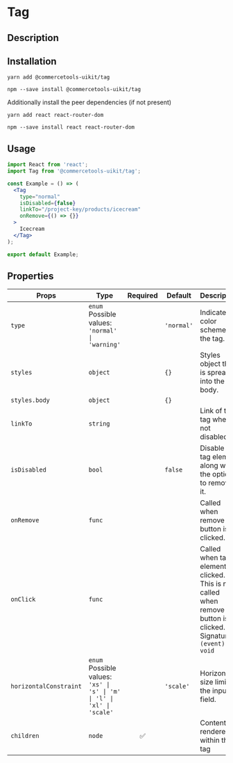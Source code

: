 <!-- THIS IS AN AUTOGENERATED FILE. DO NOT EDIT THIS FILE DIRECTLY. -->
<!-- This file is created by the `yarn generate-readme` script. -->

# Tag

## Description

## Installation

```
yarn add @commercetools-uikit/tag
```

```
npm --save install @commercetools-uikit/tag
```

Additionally install the peer dependencies (if not present)

```
yarn add react react-router-dom
```

```
npm --save install react react-router-dom
```

## Usage

```jsx
import React from 'react';
import Tag from '@commercetools-uikit/tag';

const Example = () => (
  <Tag
    type="normal"
    isDisabled={false}
    linkTo="/project-key/products/icecream"
    onRemove={() => {}}
  >
    Icecream
  </Tag>
);

export default Example;
```

## Properties

| Props                  | Type                                                                         | Required | Default    | Description                                                                                                              |
| ---------------------- | ---------------------------------------------------------------------------- | :------: | ---------- | ------------------------------------------------------------------------------------------------------------------------ |
| `type`                 | `enum`<br>Possible values:<br>`'normal' \| 'warning'`                        |          | `'normal'` | Indicates color scheme of the tag.                                                                                       |
| `styles`               | `object`                                                                     |          | `{}`       | Styles object that is spread into the tag body.                                                                          |
| `styles.body`          | `object`                                                                     |          | `{}`       |                                                                                                                          |
| `linkTo`               | `string`                                                                     |          |            | Link of the tag when not disabled                                                                                        |
| `isDisabled`           | `bool`                                                                       |          | `false`    | Disable the tag element along with the option to remove it.                                                              |
| `onRemove`             | `func`                                                                       |          |            | Called when remove button is clicked.                                                                                    |
| `onClick`              | `func`                                                                       |          |            | Called when tag element is clicked. This is not called when remove button is clicked.<br /> Signature: `(event) => void` |
| `horizontalConstraint` | `enum`<br>Possible values:<br>`'xs' \| 's' \| 'm' \| 'l' \| 'xl' \| 'scale'` |          | `'scale'`  | Horizontal size limit of the input field.                                                                                |
| `children`             | `node`                                                                       |    ✅    |            | Content rendered within the tag                                                                                          |
